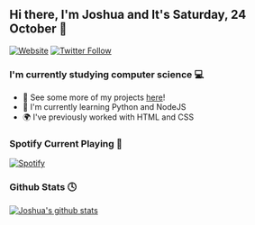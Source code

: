 ## Hi there, I'm Joshua and It's Saturday, 24 October 👋   

[![Website](https://img.shields.io/website?down_color=red&down_message=Offline&label=joshuanoakes.co.uk&logo=joshuanoakes.co.uk&style=for-the-badge&up_color=green&up_message=Online&url=https%3A%2F%2Fjoshuanoakes.co.uk)](https://joshuanoakes.co.uk)
[![Twitter Follow](https://img.shields.io/twitter/follow/jokeryoda2345?color=1DA1F2&logo=twitter&style=for-the-badge)](https://twitter.com/intent/follow?original_referer=https%3A%2F%2Fgithub.com%2Fjoshua-noakes1&screen_name=jokeryoda2345)

### I'm currently studying computer science 💻
- 🗻  See some more of my projects [here](https://github.com/joshua-noakes1?tab=repositories)!
- 📖  I'm currently learning Python and NodeJS
- 🌍  I've previously worked with HTML and CSS

### Spotify Current Playing 🎵
[![Spotify](https://spotify-api.joshuanoakes.co.uk/api/spotify)](https://spotify.joshuanoakes.co.uk)

### Github Stats 🕓
[![Joshua's github stats](https://github-readme-stats.vercel.app/api?username=joshua-noakes1&show_icons=true&theme=synthwave)](https://github.com/joshua-noakes1?tab=repositories)
